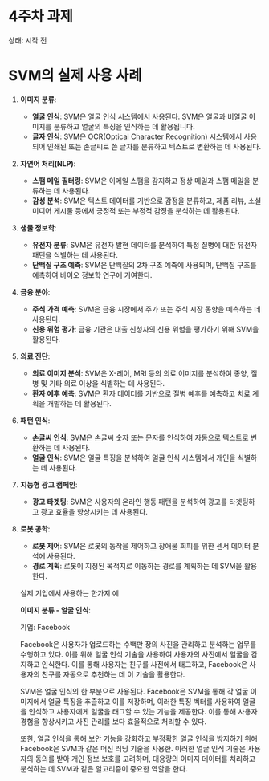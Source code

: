 # 4주차 과제

상태: 시작 전

# SVM의 실제 사용 사례

1. **이미지 분류**:
    - **얼굴 인식**: SVM은 얼굴 인식 시스템에서 사용된다. SVM은 얼굴과 비얼굴 이미지를 분류하고 얼굴의 특징을 인식하는 데 활용됩니다.
    - **글자 인식**: SVM은 OCR(Optical Character Recognition) 시스템에서 사용되어 인쇄된 또는 손글씨로 쓴 글자를 분류하고 텍스트로 변환하는 데 사용된다.
2. **자연어 처리(NLP)**:
    - **스팸 메일 필터링**: SVM은 이메일 스팸을 감지하고 정상 메일과 스팸 메일을 분류하는 데 사용된다.
    - **감성 분석**: SVM은 텍스트 데이터를 기반으로 감정을 분류하고, 제품 리뷰, 소셜 미디어 게시물 등에서 긍정적 또는 부정적 감정을 분석하는 데 활용된다.
3. **생물 정보학**:
    - **유전자 분류**: SVM은 유전자 발현 데이터를 분석하여 특정 질병에 대한 유전자 패턴을 식별하는 데 사용된다.
    - **단백질 구조 예측**: SVM은 단백질의 2차 구조 예측에 사용되며, 단백질 구조를 예측하여 바이오 정보학 연구에 기여한다.
4. **금융 분야**:
    - **주식 가격 예측**: SVM은 금융 시장에서 주가 또는 주식 시장 동향을 예측하는 데 사용된다.
    - **신용 위험 평가**: 금융 기관은 대출 신청자의 신용 위험을 평가하기 위해 SVM을 활용된다.
5. **의료 진단**:
    - **의료 이미지 분석**: SVM은 X-레이, MRI 등의 의료 이미지를 분석하여 종양, 질병 및 기타 의료 이상을 식별하는 데 사용된다.
    - **환자 예후 예측**: SVM은 환자 데이터를 기반으로 질병 예후를 예측하고 치료 계획을 개발하는 데 활용된다.
6. **패턴 인식**:
    - **손글씨 인식**: SVM은 손글씨 숫자 또는 문자를 인식하여 자동으로 텍스트로 변환하는 데 사용된다.
    - **얼굴 인식**: SVM은 얼굴 특징을 분석하여 얼굴 인식 시스템에서 개인을 식별하는 데 사용된다.
7. **지능형 광고 캠페인**:
    - **광고 타겟팅**: SVM은 사용자의 온라인 행동 패턴을 분석하여 광고를 타겟팅하고 광고 효율을 향상시키는 데 사용된다.
8. **로봇 공학**:
    - **로봇 제어**: SVM은 로봇의 동작을 제어하고 장애물 회피를 위한 센서 데이터 분석에 사용된다.
    - **경로 계획**: 로봇이 지정된 목적지로 이동하는 경로를 계획하는 데 SVM을 활용한다.
    
    실제 기업에서 사용하는 한가지 예
    
    **이미지 분류 - 얼굴 인식**:
    
    기업: Facebook
    
    Facebook은 사용자가 업로드하는 수백만 장의 사진을 관리하고 분석하는 업무를 수행하고 있다. 이를 위해 얼굴 인식 기술을 사용하여 사용자의 사진에서 얼굴을 감지하고 인식한다. 이를 통해 사용자는 친구를 사진에서 태그하고, Facebook은 사용자의 친구를 자동으로 추천하는 데 이 기술을 활용한다.
    
    SVM은 얼굴 인식의 한 부분으로 사용된다. Facebook은 SVM을 통해 각 얼굴 이미지에서 얼굴 특징을 추출하고 이를 저장하며, 이러한 특징 벡터를 사용하여 얼굴을 인식하고 사용자에게 얼굴을 태그할 수 있는 기능을 제공한다. 이를 통해 사용자 경험을 향상시키고 사진 관리를 보다 효율적으로 처리할 수 있다.
    
    또한, 얼굴 인식을 통해 보안 기능을 강화하고 부정확한 얼굴 인식을 방지하기 위해 Facebook은 SVM과 같은 머신 러닝 기술을 사용한. 이러한 얼굴 인식 기술은 사용자의 동의를 받아 개인 정보 보호를 고려하며, 대용량의 이미지 데이터를 처리하고 분석하는 데 SVM과 같은 알고리즘이 중요한 역할을 한다.
